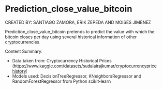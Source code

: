 # Prediction_close_value_bitcoin

CREATED BY: SANTIAGO ZAMORA, ERIK ZEPEDA AND MOISES JIMENEZ

Prediction_close_value_bitcoin pretends to predict the value with which the bitcoin closes per day using several historical information of other cryptocurrencies.

Content Summary:

*	Data taken from: Cryptocurrency Historical Prices (https://www.kaggle.com/datasets/sudalairajkumar/cryptocurrencypricehistory)
*	Models used: DecisionTreeRegressor, KNeighborsRegressor and RandomForestRegressor from Python scikit-learn

